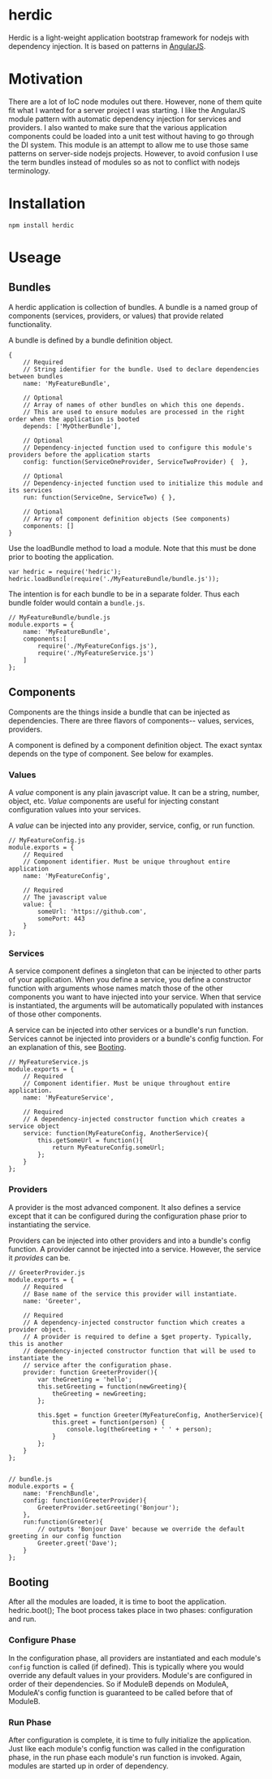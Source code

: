 herdic
========

Herdic is a light-weight application bootstrap framework for nodejs with dependency injection.
It is based on patterns in [AngularJS](https://docs.angularjs.org/guide/module).

# Motivation
There are a lot of IoC node modules out there. However, none of them quite fit what I wanted for a server project I was
starting. I like the AngularJS module pattern with automatic dependency injection for services and
providers. I also wanted to make sure that the various application components could be loaded into a unit test without
having to go through the DI system. This module is an attempt to allow me to use those same patterns on server-side
nodejs projects. However, to avoid confusion I use the term bundles instead of modules so as not to conflict with nodejs
terminology.

# Installation
    npm install herdic

# Useage

## Bundles
A herdic application is collection of bundles.
A bundle is a named group of components (services, providers, or values) that provide related functionality.

A bundle is defined by a bundle definition object.

```
{
    // Required
    // String identifier for the bundle. Used to declare dependencies between bundles
    name: 'MyFeatureBundle',

    // Optional
    // Array of names of other bundles on which this one depends.
    // This are used to ensure modules are processed in the right order when the application is booted
    depends: ['MyOtherBundle'],

    // Optional
    // Dependency-injected function used to configure this module's providers before the application starts
    config: function(ServiceOneProvider, ServiceTwoProvider) {  },

    // Optional
    // Dependency-injected function used to initialize this module and its services
    run: function(ServiceOne, ServiceTwo) { },

    // Optional
    // Array of component definition objects (See components)
    components: []
}
```

Use the loadBundle method to load a module. Note that this must be done prior to booting the application.

```
var hedric = require('hedric');
hedric.loadBundle(require('./MyFeatureBundle/bundle.js'));

```

The intention is for each bundle to be in a separate folder. Thus each bundle folder would contain a `bundle.js`.

```
// MyFeatureBundle/bundle.js
module.exports = {
    name: 'MyFeatureBundle',
    components:[
        require('./MyFeatureConfigs.js'),
        require('./MyFeatureService.js')
    ]
};

```


## Components
Components are the things inside a bundle that can be injected as dependencies.  There are three flavors of components--
values, services, providers.

A component is defined by a component definition object.  The exact syntax depends on the type of component. See below
for examples.

### Values
A *value* component is any plain javascript value. It can be a string, number, object, etc. *Value* components are useful
for injecting constant configuration values into your services.

A *value* can be injected into any provider, service, config, or run function.

```
// MyFeatureConfig.js
module.exports = {
    // Required
    // Component identifier. Must be unique throughout entire application
    name: 'MyFeatureConfig',

    // Required
    // The javascript value
    value: {
        someUrl: 'https://github.com',
        somePort: 443
    }
};
```

### Services
A service component defines a singleton that can be injected to other parts of your application. When you define a
service, you define a constructor function with arguments whose names match those of the other components you want
to have injected into your service. When that service is instantiated, the arguments will be automatically
populated with instances of those other components.

A service can be injected into other services or a bundle's run function. Services cannot be injected into providers
or a bundle's config function.  For an explanation of this, see [Booting](#booting).

```
// MyFeatureService.js
module.exports = {
    // Required
    // Component identifier. Must be unique throughout entire application.
    name: 'MyFeatureService',

    // Required
    // A dependency-injected constructor function which creates a service object
    service: function(MyFeatureConfig, AnotherService){
        this.getSomeUrl = function(){
            return MyFeatureConfig.someUrl;
        };
    }
};
```

### Providers
A provider is the most advanced component. It also defines a service except that it can be configured during the
configuration phase prior to instantiating the service.

Providers can be injected into other providers and into a bundle's config function.  A provider cannot be injected into
a service. However, the service it *provides* can be.

```
// GreeterProvider.js
module.exports = {
    // Required
    // Base name of the service this provider will instantiate.
    name: 'Greeter',

    // Required
    // A dependency-injected constructor function which creates a provider object.
    // A provider is required to define a $get property. Typically, this is another
    // dependency-injected constructor function that will be used to instantiate the
    // service after the configuration phase.
    provider: function GreeterProvider(){
        var theGreeting = 'hello';
        this.setGreeting = function(newGreeting){
            theGreeting = newGreeting;
        };

        this.$get = function Greeter(MyFeatureConfig, AnotherService){
            this.greet = function(person) {
                console.log(theGreeting + ' ' + person);
            }
        };
    }
};


// bundle.js
module.exports = {
    name: 'FrenchBundle',
    config: function(GreeterProvider){
        GreeterProvider.setGreeting('Bonjour');
    },
    run:function(Greeter){
        // outputs 'Bonjour Dave' because we override the default greeting in our config function
        Greeter.greet('Dave');
    }
};

```


## <a name="booting">Booting</a>
After all the modules are loaded, it is time to boot the application.
    hedric.boot();
The boot process takes place in two phases: configuration and run.

### Configure Phase
In the configuration phase, all providers are instantiated and each module's `config` function is called (if defined).
This is typically where you would override any default values in your providers. Module's are configured in order of
their dependencies. So if ModuleB depends on ModuleA, ModuleA's config function is guaranteed to be called before that
of ModuleB.

### Run Phase
After configuration is complete, it is time to fully initialize the application. Just like each module's config function
was called in the configuration phase, in the run phase each module's run function is invoked. Again, modules are
started up in order of dependency.


